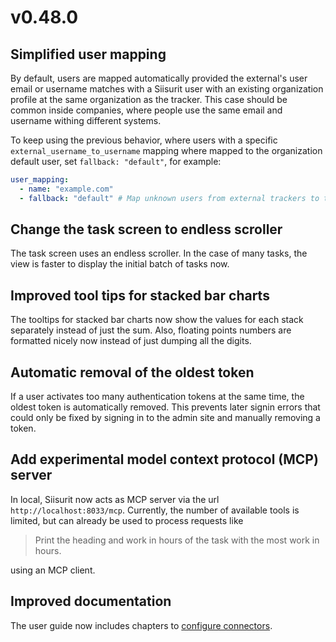 # v0.48.0

## Simplified user mapping

By default, users are mapped automatically provided the external's user email or username matches with a Siisurit user with an existing organization profile at the same organization as the tracker. This case should be common inside companies, where people use the same email and username withing different systems.

To keep using the previous behavior, where users with a specific `external_username_to_username` mapping where mapped to the organization default user, set `fallback: "default"`, for example:

```yaml
user_mapping:
  - name: "example.com"
  - fallback: "default" # Map unknown users from external trackers to the organization's default user.
```

## Change the task screen to endless scroller

The task screen uses an endless scroller. In the case of many tasks, the view is faster to display the initial batch of tasks now.

## Improved tool tips for stacked bar charts

The tooltips for stacked bar charts now show the values for each stack separately instead of just the sum. Also, floating points numbers are formatted nicely now instead of just dumping all the digits.

## Automatic removal of the oldest token

If a user activates too many authentication tokens at the same time, the oldest token is automatically removed. This prevents later signin errors that could only be fixed by signing in to the admin site and manually removing a token.

## Add experimental model context protocol (MCP) server

In local, Siisurit now acts as MCP server via the url `http://localhost:8033/mcp`. Currently, the number of available tools is limited, but can already be used to process requests like

> Print the heading and work in hours of the task with the most work in hours.

using an MCP client.

## Improved documentation

The user guide now includes chapters to [configure connectors](https://guide.siisurit.com/user/connectors/).
